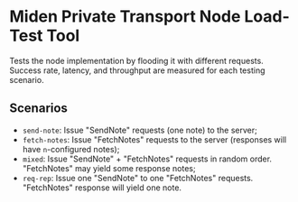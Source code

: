 # Miden Private Transport Node Load-Test Tool

Tests the node implementation by flooding it with different requests.
Success rate, latency, and throughput are measured for each testing scenario.

## Scenarios

- `send-note`: Issue "SendNote" requests (one note) to the server;
- `fetch-notes`: Issue "FetchNotes" requests to the server (responses will have `n`-configured notes);
- `mixed`: Issue "SendNote" + "FetchNotes" requests in random order. "FetchNotes" may yield some response notes;
- `req-rep`: Issue one "SendNote" to one "FetchNotes" requests. "FetchNotes" response will yield one note.
